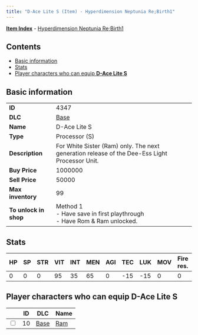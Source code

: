 ```yaml
---
title: "D-Ace Lite S (Item) - Hyperdimension Neptunia Re;Birth1"
---
```


[**Item Index**](/neptunia/rb1/item/index.html) - [Hyperdimension Neptunia Re;Birth1](/neptunia/rb1)

## Contents

- [Basic information](#basic-information)
- [Stats](#stats)
- [Player characters who can equip **D-Ace Lite S**](#player-characters-who-can-equip-d-ace-lite-s)

## Basic information

|   |   |
| -- | -- |
| **ID** | 4347 |
| **DLC** | [Base](/neptunia/rb1/dlc/1-base.html) |
| **Name** | D-Ace Lite S |
| **Type** | Processor (S) |
| **Description** | For White Sister (Ram) only. The next generation release of the Dee-Ess Light Processor Unit. |
| **Buy Price** | 1000000 |
| **Sell Price** | 50000 |
| **Max inventory** | 99 |
| **To unlock in shop** | Method 1<br />- Have save in first playthrough<br />- Have Rom & Ram unlocked. |

## Stats

| HP | SP | STR | VIT | INT | MEN | AGI | TEC | LUK | MOV | Fire res. | Ice res. | Wind res. | Lightning res. |
| -- | -- | --- | --- | --- | --- | --- | --- | --- | --- | --------- | -------- | --------- | -------------- |
| 0 | 0 | 0 | 95 | 35 | 65 | 0 | -15 | -15 | 0 | 0 | 0 | 0 | 0 |

## Player characters who can equip **D-Ace Lite S**

|    | ID | DLC | Name |
| -- | -- | --- | ---- |
| <input type="checkbox" id="rb1-player-1-10" class="trackbox" /> | 10 | [Base](/neptunia/rb1/dlc/1-base.html) | [Ram](/neptunia/rb1/player/1-10-ram.html) |